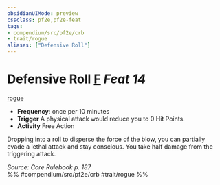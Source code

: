 ```yaml
---
obsidianUIMode: preview
cssclass: pf2e,pf2e-feat
tags:
- compendium/src/pf2e/crb
- trait/rogue
aliases: ["Defensive Roll"]
---
```

# Defensive Roll  [F](chapter-9-playing-the-game.md#Actions "Free Action") *Feat 14*  
[rogue](Reference/Rules/Traits/rogue.md "Rogue Class Trait")  

- **Frequency**: once per 10 minutes
- **Trigger** A physical attack would reduce you to 0 Hit Points.
- **Activity** Free Action

Dropping into a roll to disperse the force of the blow, you can partially evade a lethal attack and stay conscious. You take half damage from the triggering attack.

*Source: Core Rulebook p. 187*  
%% #compendium/src/pf2e/crb #trait/rogue %%